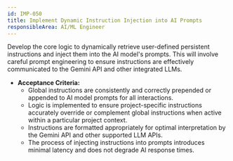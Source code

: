 ```yaml
---
id: IMP-050
title: Implement Dynamic Instruction Injection into AI Prompts
responsibleArea: AI/ML Engineer
---
```

Develop the core logic to dynamically retrieve user-defined persistent instructions and inject them into the AI model's prompts. This will involve careful prompt engineering to ensure instructions are effectively communicated to the Gemini API and other integrated LLMs.
*   **Acceptance Criteria:**
    *   Global instructions are consistently and correctly prepended or appended to AI model prompts for all interactions.
    *   Logic is implemented to ensure project-specific instructions accurately override or complement global instructions when active within a particular project context.
    *   Instructions are formatted appropriately for optimal interpretation by the Gemini API and other supported LLM APIs.
    *   The process of injecting instructions into prompts introduces minimal latency and does not degrade AI response times.